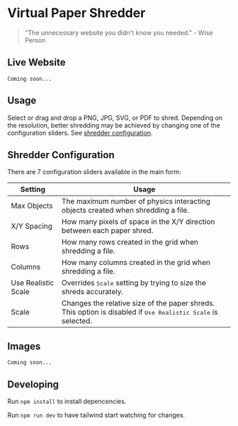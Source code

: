 # Virtual Paper Shredder

> "The unnecessary website you didn't know you needed." - Wise Person

## Live Website

`Coming soon...`

## Usage

Select or drag and drop a PNG, JPG, SVG, or PDF to shred. Depending on the resolution, better shredding may be achieved by changing one of the configuration sliders. See [shredder configuration](#shredder-configuration).

## Shredder Configuration

There are 7 configuration sliders available in the main form:

| Setting             | Usage                                                                                                                 |
|---------------------|-----------------------------------------------------------------------------------------------------------------------|
| Max Objects         | The maximum number of physics interacting objects created when shredding a file.                                      |
| X/Y Spacing         | How many pixels of space in the X/Y direction between each paper shred.                                               |
| Rows                | How many rows created in the grid when shredding a file.                                                              |
| Columns             | How many columns created in the grid when shredding a file.                                                           |
| Use Realistic Scale | Overrides <kbd>Scale</kbd> setting by trying to size the shreds accurately.                                           |
| Scale               | Changes the relative size of the paper shreds. This option is disabled if <kbd>Use Realistic Scale</kbd> is selected. |

## Images

`Coming soon...`

## Developing

Run `npm install` to install depencencies.

Run `npm run dev` to have tailwind start watching for changes.
